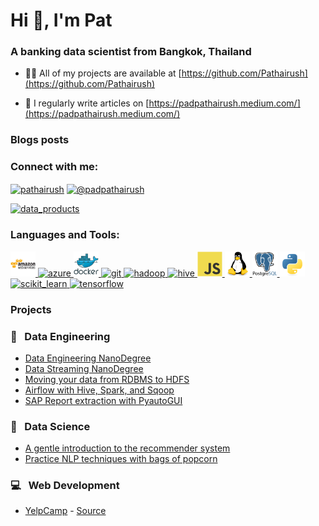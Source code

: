 <h1 align="left">Hi 👋, I'm Pat</h1>
<h3 align="left">A banking data scientist from Bangkok, Thailand</h3>

- 👨‍💻 All of my projects are available at [https://github.com/Pathairush](https://github.com/Pathairush)

- 📝 I regularly write articles on [https://padpathairush.medium.com/](https://padpathairush.medium.com/)

### Blogs posts
<!-- BLOG-POST-LIST:START -->
<!-- BLOG-POST-LIST:END -->

<h3 align="left">Connect with me:</h3>
<p align="left">
<a href="https://linkedin.com/in/pathairush" target="blank"><img align="center" src="https://raw.githubusercontent.com/rahuldkjain/github-profile-readme-generator/master/src/images/icons/Social/linked-in-alt.svg" alt="pathairush" height="30" width="40" /></a>
<a href="https://medium.com/@padpathairush" target="blank"><img align="center" src="https://raw.githubusercontent.com/rahuldkjain/github-profile-readme-generator/master/src/images/icons/Social/medium.svg" alt="@padpathairush" height="30" width="40" /></a>
</p>
<p align="left"> <a href="https://twitter.com/data_products" target="blank"><img src="https://img.shields.io/twitter/follow/data_products?logo=twitter&style=for-the-badge" alt="data_products" /></a> </p>

<h3 align="left">Languages and Tools:</h3>
<p align="left"> <a href="https://aws.amazon.com" target="_blank"> <img src="https://raw.githubusercontent.com/devicons/devicon/master/icons/amazonwebservices/amazonwebservices-original-wordmark.svg" alt="aws" width="40" height="40"/> </a> <a href="https://azure.microsoft.com/en-in/" target="_blank"> <img src="https://www.vectorlogo.zone/logos/microsoft_azure/microsoft_azure-icon.svg" alt="azure" width="40" height="40"/> </a> <a href="https://www.docker.com/" target="_blank"> <img src="https://raw.githubusercontent.com/devicons/devicon/master/icons/docker/docker-original-wordmark.svg" alt="docker" width="40" height="40"/> </a> <a href="https://git-scm.com/" target="_blank"> <img src="https://www.vectorlogo.zone/logos/git-scm/git-scm-icon.svg" alt="git" width="40" height="40"/> </a> <a href="https://hadoop.apache.org/" target="_blank"> <img src="https://www.vectorlogo.zone/logos/apache_hadoop/apache_hadoop-icon.svg" alt="hadoop" width="40" height="40"/> </a> <a href="https://hive.apache.org/" target="_blank"> <img src="https://www.vectorlogo.zone/logos/apache_hive/apache_hive-icon.svg" alt="hive" width="40" height="40"/> </a> <a href="https://developer.mozilla.org/en-US/docs/Web/JavaScript" target="_blank"> <img src="https://raw.githubusercontent.com/devicons/devicon/master/icons/javascript/javascript-original.svg" alt="javascript" width="40" height="40"/> </a> <a href="https://www.linux.org/" target="_blank"> <img src="https://raw.githubusercontent.com/devicons/devicon/master/icons/linux/linux-original.svg" alt="linux" width="40" height="40"/> </a> <a href="https://www.postgresql.org" target="_blank"> <img src="https://raw.githubusercontent.com/devicons/devicon/master/icons/postgresql/postgresql-original-wordmark.svg" alt="postgresql" width="40" height="40"/> </a> <a href="https://www.python.org" target="_blank"> <img src="https://raw.githubusercontent.com/devicons/devicon/master/icons/python/python-original.svg" alt="python" width="40" height="40"/> </a> <a href="https://scikit-learn.org/" target="_blank"> <img src="https://upload.wikimedia.org/wikipedia/commons/0/05/Scikit_learn_logo_small.svg" alt="scikit_learn" width="40" height="40"/> </a> <a href="https://www.tensorflow.org" target="_blank"> <img src="https://www.vectorlogo.zone/logos/tensorflow/tensorflow-icon.svg" alt="tensorflow" width="40" height="40"/> </a> </p>

### Projects

### 🔩 &nbsp; Data Engineering

- [Data Engineering NanoDegree](https://github.com/Pathairush/data_engineering_nanodegree)
- [Data Streaming NanoDegree](https://github.com/Pathairush/data_streaming_nanodegree)
- [Moving your data from RDBMS to HDFS](https://github.com/Pathairush/rdbms_to_hdfs_data_pipeline)
- [Airflow with Hive, Spark, and Sqoop](https://github.com/Pathairush/airflow_hive_spark_sqoop)
- [SAP Report extraction with PyautoGUI](https://github.com/Pathairush/automate_with_pyautogui)

### 🧪 &nbsp; Data Science

- [A gentle introduction to the recommender system](https://github.com/Pathairush/recommender_system)
- [Practice NLP techniques with bags of popcorn](https://github.com/Pathairush/learn_nlp_with_bags_of_popcorn)

### 💻 &nbsp; Web Development
- [YelpCamp](https://yelpcamp-ps.herokuapp.com/) - [Source](https://github.com/Pathairush/yelp_camp)
